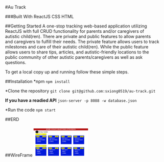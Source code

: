 #Au Track

###Built With 
ReactJS
CSS
HTML

##Getting Started
A one-stop tracking web-based application utilizing ReactJS with full CRUD functionality for parents and/or caregivers of autistic child(ren). There are private and public features to allow parents and caregivers to fulfill their needs. The private feature allows users to track milestones and care of their autistic child(ren). While the public feature allows users to share tips, articles, and autistic-friendly locations to the public community of other autistic parents/caregivers as well as ask questions. 

To get a local copy up and running follow these simple steps.

##Installation
*npm 
`npm install`

*Clone the repository 
`git clone git@github.com:sxiong0519/au-track.git`

**If you have a readied API**
`json-server -p 8088 -w database.json`

*Run the code
`npm start`

##ERD

##WireFrame
<img src= "Images/ChildDetail.png" height="100" width="auto" />
